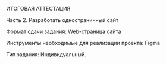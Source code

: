 ИТОГОВАЯ АТТЕСТАЦИЯ

Часть 2. Разработать одностраничный сайт

Формат сдачи задания: Web-страница сайта

Инструменты необходимые для реализации проекта:
Figma

Тип задания: Индивидуальный.